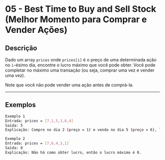 # 05 - Best Time to Buy and Sell Stock (Melhor Momento para Comprar e Vender Ações)

## Descrição
Dado um array `prices` onde `prices[i]` é o preço de uma determinada ação no `i`-ésimo dia, encontre o lucro máximo que você pode obter. Você pode completar no máximo uma transação (ou seja, comprar uma vez e vender uma vez).

Note que você não pode vender uma ação antes de comprá-la.

---

## Exemplos
```bash
Exemplo 1
Entrada: prices = [7,1,5,3,6,4]
Saída: 5
Explicação: Compre no dia 2 (preço = 1) e venda no dia 5 (preço = 6), lucro = 6 - 1 = 5.
```
```bash
Exemplo 2
Entrada: prices = [7,6,4,3,1]
Saída: 0
Explicação: Não há como obter lucro, então o lucro máximo é 0.
```
